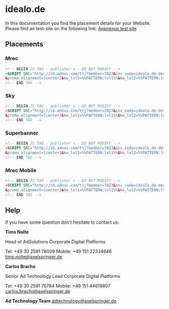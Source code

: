 # idealo.de

In this documentation you find the placement details for your Website.  Please find an test-site on the following link:    [Appnexus test site](https://www.idealo.de/preisvergleich/ProductCategory/23232.html)

## Placements

### Mrec

```html
<!-- BEGIN JS TAG - publisher < - DO NOT MODIFY -->
<SCRIPT SRC="http://ib.adnxs.com/ttj?member=7823&inv_code=idealo.de-desktop-rest-mrec&size=300x250&pubclickenc=%%CLICK_URL_ESC%%
&promo_alignment=[center]&kw_lvl1=%%PATTERN:lvl1%%&kw_lvl2=%%PATTERN:lvl2%%&kw_lvl3=%%PATTERN:lvl3%%&kw_lvl4=%%PATTERN:lvl4%%&kw_lvl5=%%PATTERN:lvl5%%&&kw_lvl6=%%PATTERN:lvl6%%cb=%%CACHEBUSTER%%" TYPE="text/javascript"></SCRIPT>
<!-- END TAG -->
```

### Sky

```html
<!-- BEGIN JS TAG - publisher < - DO NOT MODIFY -->
<SCRIPT SRC="http://ib.adnxs.com/ttj?member=7823&inv_code=idealo.de-desktop-rest-sky&size=160x600&promo_sizes=120x600,300x600&pubclickenc=%%CLICK_URL_ESC%%
&promo_alignment=[center]&kw_lvl1=%%PATTERN:lvl1%%&kw_lvl2=%%PATTERN:lvl2%%&kw_lvl3=%%PATTERN:lvl3%%&kw_lvl4=%%PATTERN:lvl4%%&kw_lvl5=%%PATTERN:lvl5%%&&kw_lvl6=%%PATTERN:lvl6%%cb=%%CACHEBUSTER%%" TYPE="text/javascript"></SCRIPT>
<!-- END TAG -->
```

### Superbanner

```html
<!-- BEGIN JS TAG - publisher < - DO NOT MODIFY -->
<SCRIPT SRC="http://ib.adnxs.com/ttj?member=7823&inv_code=idealo.de-desktop-rest-superbanner&size=728x90&pubclickenc=%%CLICK_URL_ESC%%
&promo_alignment=[center]&kw_lvl1=%%PATTERN:lvl1%%&kw_lvl2=%%PATTERN:lvl2%%&kw_lvl3=%%PATTERN:lvl3%%&kw_lvl4=%%PATTERN:lvl4%%&kw_lvl5=%%PATTERN:lvl5%%&&kw_lvl6=%%PATTERN:lvl6%%cb=%%CACHEBUSTER%%" TYPE="text/javascript"></SCRIPT>
<!-- END TAG -->
```

### Mrec Mobile

```html
<!-- BEGIN JS TAG - publisher < - DO NOT MODIFY -->
<SCRIPT SRC="http://ib.adnxs.com/ttj?member=7823&inv_code=idealo.de-mew-rest-mrec&size=300x250&pubclickenc=%%CLICK_URL_ESC%%
&promo_alignment=[center]&kw_lvl1=%%PATTERN:lvl1%%&kw_lvl2=%%PATTERN:lvl2%%&kw_lvl3=%%PATTERN:lvl3%%&kw_lvl4=%%PATTERN:lvl4%%&kw_lvl5=%%PATTERN:lvl5%%&&kw_lvl6=%%PATTERN:lvl6%%cb=%%CACHEBUSTER%%" TYPE="text/javascript"></SCRIPT>
<!-- END TAG -->
```

## Help

If you have some question don't hesitate to contact us:


__Timo Nolte__
 
  Head of AdSolutions
  Corporate Digital Platforms

  Tel: +49 30 2591 78009
  Mobile: +49 151 22334646 
  timo.nolte@axelspringer.de


__Carlos Bracho__
 
  Senior Ad Technology Lead 
  Corporate Digital Platforms
  
  Tel: +49 30 2591 76784
  Mobile: +49 151 44619807 
  carlos.bracho@axelspringer.de

__Ad Technology Team__
  adtechnology@axelspringer.de
  
